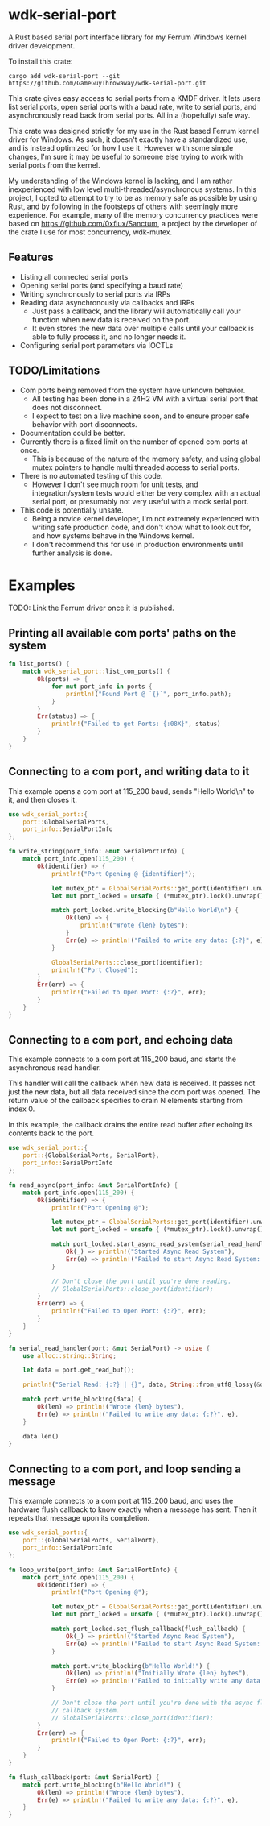 
# wdk-serial-port

A Rust based serial port interface library for my Ferrum Windows kernel driver development.

To install this crate:
```
cargo add wdk-serial-port --git https://github.com/GameGuyThrowaway/wdk-serial-port.git
```

This crate gives easy access to serial ports from a KMDF driver. It lets users list serial ports, open serial ports with
a baud rate, write to serial ports, and asynchronously read back from serial ports. All in a (hopefully) safe way.

This crate was designed strictly for my use in the Rust based Ferrum kernel driver for Windows. As such, it doesn't
exactly have a standardized use, and is instead optimized for how I use it. However with some simple changes, I'm sure
it may be useful to someone else trying to work with serial ports from the kernel.

My understanding of the Windows kernel is lacking, and I am rather inexperienced with low level
multi-threaded/asynchronous systems. In this project, I opted to attempt to try to be as memory safe as possible by
using Rust, and by following in the footsteps of others with seemingly more experience. For example, many of the memory
concurrency practices were based on https://github.com/0xflux/Sanctum, a project by the developer of the crate I use for
most concurrency, wdk-mutex.

## Features

* Listing all connected serial ports
* Opening serial ports (and specifying a baud rate)
* Writing synchronously to serial ports via IRPs
* Reading data asynchronously via callbacks and IRPs
    * Just pass a callback, and the library will automatically call your function when new data is received on the port.
    * It even stores the new data over multiple calls until your callback is able to fully process it, and no longer
      needs it.
* Configuring serial port parameters via IOCTLs

## TODO/Limitations

* Com ports being removed from the system have unknown behavior.
    * All testing has been done in a 24H2 VM with a virtual serial port that does not disconnect.
    * I expect to test on a live machine soon, and to ensure proper safe behavior with port disconnects.
* Documentation could be better.
* Currently there is a fixed limit on the number of opened com ports at once.
    * This is because of the nature of the memory safety, and using global mutex pointers to handle multi threaded
      access to serial ports.
* There is no automated testing of this code.
    * However I don't see much room for unit tests, and integration/system tests would either be very complex with an
      actual serial port, or presumably not very useful with a mock serial port.
* This code is potentially unsafe.
    * Being a novice kernel developer, I'm not extremely experienced with writing safe production code, and don't know
      what to look out for, and how systems behave in the Windows kernel.
    * I don't recommend this for use in production environments until further analysis is done.

# Examples

TODO: Link the Ferrum driver once it is published.

## Printing all available com ports' paths on the system

```rust
fn list_ports() {
    match wdk_serial_port::list_com_ports() {
        Ok(ports) => {
            for mut port_info in ports {
                println!("Found Port @ `{}`", port_info.path);
            }
        }
        Err(status) => {
            println!("Failed to get Ports: {:08X}", status)
        }
    }
}
```

## Connecting to a com port, and writing data to it

This example opens a com port at 115_200 baud, sends "Hello World\n" to it, and then closes it.

```rust
use wdk_serial_port::{
    port::GlobalSerialPorts,
    port_info::SerialPortInfo
};

fn write_string(port_info: &mut SerialPortInfo) {
    match port_info.open(115_200) {
        Ok(identifier) => {
            println!("Port Opening @ {identifier}");

            let mutex_ptr = GlobalSerialPorts::get_port(identifier).unwrap();
            let mut port_locked = unsafe { (*mutex_ptr).lock().unwrap() };

            match port_locked.write_blocking(b"Hello World\n") {
                Ok(len) => {
                    println!("Wrote {len} bytes");
                }
                Err(e) => println!("Failed to write any data: {:?}", e),
            }

            GlobalSerialPorts::close_port(identifier);
            println!("Port Closed");
        }
        Err(err) => {
            println!("Failed to Open Port: {:?}", err);
        }
    }
}
```

## Connecting to a com port, and echoing data

This example connects to a com port at 115_200 baud, and starts the asynchronous read handler.

This handler will call the callback when new data is received. It passes not just the new data, but all data received
since the com port was opened. The return value of the callback specifies to drain N elements starting from index 0.

In this example, the callback drains the entire read buffer after echoing its contents back to the port.

```rust
use wdk_serial_port::{
    port::{GlobalSerialPorts, SerialPort},
    port_info::SerialPortInfo
};

fn read_async(port_info: &mut SerialPortInfo) {
    match port_info.open(115_200) {
        Ok(identifier) => {
            println!("Port Opening @");

            let mutex_ptr = GlobalSerialPorts::get_port(identifier).unwrap();
            let mut port_locked = unsafe { (*mutex_ptr).lock().unwrap() };

            match port_locked.start_async_read_system(serial_read_handler) {
                Ok(_) => println!("Started Async Read System"),
                Err(e) => println!("Failed to start Async Read System: {:?}", e),
            }

            // Don't close the port until you're done reading.
            // GlobalSerialPorts::close_port(identifier);
        }
        Err(err) => {
            println!("Failed to Open Port: {:?}", err);
        }
    }
}

fn serial_read_handler(port: &mut SerialPort) -> usize {
    use alloc::string::String;

    let data = port.get_read_buf();

    println!("Serial Read: {:?} | {}", data, String::from_utf8_lossy(&data));

    match port.write_blocking(data) {
        Ok(len) => println!("Wrote {len} bytes"),
        Err(e) => println!("Failed to write any data: {:?}", e),
    }

    data.len()
}
```


## Connecting to a com port, and loop sending a message

This example connects to a com port at 115_200 baud, and uses the hardware flush callback to know exactly when a message
has sent. Then it repeats that message upon its completion.

```rust
use wdk_serial_port::{
    port::{GlobalSerialPorts, SerialPort},
    port_info::SerialPortInfo
};

fn loop_write(port_info: &mut SerialPortInfo) {
    match port_info.open(115_200) {
        Ok(identifier) => {
            println!("Port Opening @");

            let mutex_ptr = GlobalSerialPorts::get_port(identifier).unwrap();
            let mut port_locked = unsafe { (*mutex_ptr).lock().unwrap() };

            match port_locked.set_flush_callback(flush_callback) {
                Ok(_) => println!("Started Async Read System"),
                Err(e) => println!("Failed to start Async Read System: {:?}", e),
            }

            match port.write_blocking(b"Hello World!") {
                Ok(len) => println!("Initially Wrote {len} bytes"),
                Err(e) => println!("Failed to initially write any data: {:?}", e),
            }

            // Don't close the port until you're done with the async flush
            // callback system.
            // GlobalSerialPorts::close_port(identifier);
        }
        Err(err) => {
            println!("Failed to Open Port: {:?}", err);
        }
    }
}

fn flush_callback(port: &mut SerialPort) {
    match port.write_blocking(b"Hello World!") {
        Ok(len) => println!("Wrote {len} bytes"),
        Err(e) => println!("Failed to write any data: {:?}", e),
    }
}
```

